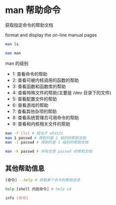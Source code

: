 # man 帮助命令

获取指定命令的帮助文档

format and display the on-line manual pages

```bash
man ls

man man
```

man 的级别

- 1: 查看命令的帮助
- 2: 查看可被内核调用的函数的帮助
- 3: 查看函数和函数库的帮助
- 4: 查看特殊文件的帮助(主要是 /dev 目录下的文件)
- 5: 查看配置文件的帮助
- 6: 查看游戏的帮助
- 7: 查看其他杂项的帮助
- 8: 查看系统管理员可用命令的帮助
- 9: 查看和内核相关文件的帮助

```bash
man -f [ls] # 相当于 whatis
man 1 passwd # 得到的是 1 级别的帮助文档
man -1 passwd # 得到的是 1 级别的帮助文档

man -k passwd # 所有包含 passwd 的帮助文档
```

## 其他帮助信息

```bash
[命令] --help # 获取某个命令的帮助信息

help [shell 内部命令] # help cd

info [命令]
```
